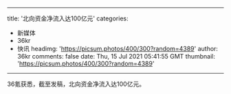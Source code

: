 
---
title: '北向资金净流入达100亿元'
categories: 
 - 新媒体
 - 36kr
 - 快讯
headimg: 'https://picsum.photos/400/300?random=4389'
author: 36kr
comments: false
date: Thu, 15 Jul 2021 05:41:55 GMT
thumbnail: 'https://picsum.photos/400/300?random=4389'
---

<div>   
36氪获悉，截至发稿，北向资金净流入达100亿元。  
</div>
            